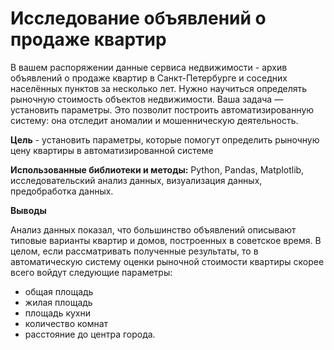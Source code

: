 # Исследование объявлений о продаже квартир
В вашем распоряжении данные сервиса недвижимости - архив объявлений о продаже квартир в Санкт-Петербурге и соседних населённых пунктов за несколько лет. 
Нужно научиться определять рыночную стоимость объектов недвижимости. Ваша задача — установить параметры. Это позволит построить автоматизированную систему: она отследит аномалии и мошенническую деятельность.

**Цель** - установить параметры, которые помогут определить рыночную цену квартиры в автоматизированной системе

**Использованные библиотеки и методы:** Python, Pandas, Matplotlib, исследовательский анализ данных, визуализация данных, предобработка данных.

**Выводы**

Анализ данных показал, что большинство объявлений описывают типовые варианты квартир и домов, построенных в советское время.
В целом, если рассматривать полученные результаты, то в автоматическую систему оценки рыночной стоимости квартиры скорее всего войдут следующие параметры:
- общая площадь
- жилая площадь
- площадь кухни
- количество комнат
- расстояние до центра города.
